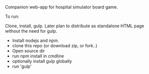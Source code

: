 Companion web-app for hospital simulator board game.


To run:

Clone, install, gulp. Later plan to distribute as standalone HTML page  without the need for gulp.

* Install nodejs and npm.
* clone this repo (or download zip, or fork..)
* Open source dir
* run npm install in cmdline
* optionally install gulp globally
* run 'gulp' 
